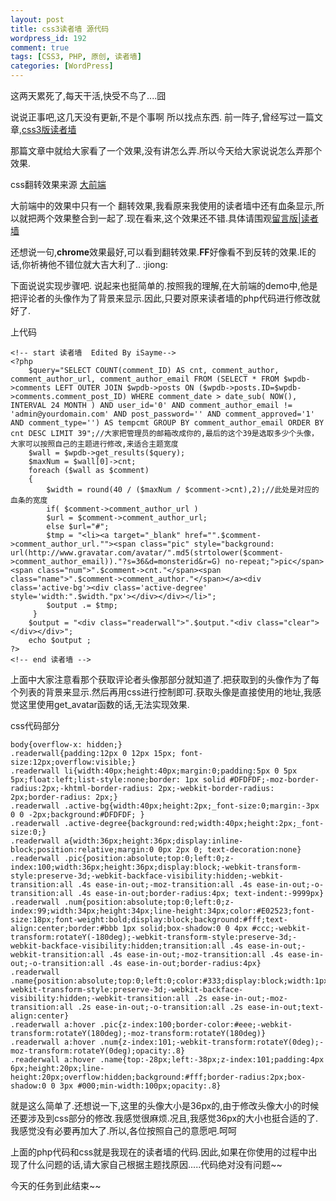 ```yaml
--- 
layout: post
title: css3读者墙 源代码
wordpress_id: 192
comment: true
tags: [CSS3, PHP, 原创, 读者墙]
categories: [WordPress]
---
```

这两天累死了,每天干活,快受不鸟了....囧

说说正事吧,这几天没有更新,不是个事啊 所以找点东西.
前一阵子,曾经写过一篇文章,[css3版读者墙](/2011/06/css3-readerwall.html)

那篇文章中就给大家看了一个效果,没有讲怎么弄.所以今天给大家说说怎么弄那个效果.

css翻转效果来源 [大前端](http://www.daqianduan.com/css3-wordpress-wall/)

大前端中的效果中只有一个 翻转效果,我看原来我使用的读者墙中还有血条显示,所以就把两个效果整合到一起了.现在看来,这个效果还不错.具体请围观[留言版|读者墙](http://isayme.com/message/)

还想说一句,**chrome**效果最好,可以看到翻转效果.**FF**好像看不到反转的效果.IE的话,你祈祷他不错位就大吉大利了.. :jiong: 

下面说说实现步骤吧. 说起来也挺简单的.按照我的理解,在大前端的demo中,他是把评论者的头像作为了背景来显示.因此,只要对原来读者墙的php代码进行修改就好了.

上代码

    <!-- start 读者墙  Edited By iSayme-->
    <?php
        $query="SELECT COUNT(comment_ID) AS cnt, comment_author, comment_author_url, comment_author_email FROM (SELECT * FROM $wpdb->comments LEFT OUTER JOIN $wpdb->posts ON ($wpdb->posts.ID=$wpdb->comments.comment_post_ID) WHERE comment_date > date_sub( NOW(), INTERVAL 24 MONTH ) AND user_id='0' AND comment_author_email != 'admin@yourdomain.com' AND post_password='' AND comment_approved='1' AND comment_type='') AS tempcmt GROUP BY comment_author_email ORDER BY cnt DESC LIMIT 39";//大家把管理员的邮箱改成你的,最后的这个39是选取多少个头像，大家可以按照自己的主题进行修改,来适合主题宽度
        $wall = $wpdb->get_results($query);
        $maxNum = $wall[0]->cnt;
        foreach ($wall as $comment)
        {
            $width = round(40 / ($maxNum / $comment->cnt),2);//此处是对应的血条的宽度
            if( $comment->comment_author_url )
            $url = $comment->comment_author_url;
            else $url="#";
            $tmp = "<li><a target="_blank" href="".$comment->comment_author_url.""><span class="pic" style="background: url(http://www.gravatar.com/avatar/".md5(strtolower($comment->comment_author_email))."?s=36&d=monsterid&r=G) no-repeat;">pic</span><span class="num">".$comment->cnt."</span><span class="name">".$comment->comment_author."</span></a><div class='active-bg'><div class='active-degree' style='width:".$width."px'></div></div></li>";
            $output .= $tmp;
         }
        $output = "<div class="readerwall">".$output."<div class="clear"></div></div>";
        echo $output ;
    ?>
    <!-- end 读者墙 -->
    
上面中大家注意看那个获取评论者头像那部分就知道了.把获取到的头像作为了每个列表的背景来显示.然后再用css进行控制即可.获取头像是直接使用的地址,我感觉这里使用get_avatar函数的话,无法实现效果.

css代码部分

    body{overflow-x: hidden;}
    .readerwall{padding:12px 0 12px 15px; font-size:12px;overflow:visible;}
    .readerwall li{width:40px;height:40px;margin:0;padding:5px 0 5px 5px;float:left;list-style:none;border: 1px solid #DFDFDF;-moz-border-radius:2px;-khtml-border-radius: 2px;-webkit-border-radius: 2px;border-radius: 2px;}
    .readerwall .active-bg{width:40px;height:2px;_font-size:0;margin:-3px 0 0 -2px;background:#DFDFDF; }
    .readerwall .active-degree{background:red;width:40px;height:2px;_font-size:0;}
    .readerwall a{width:36px;height:36px;display:inline-block;position:relative;margin:0 0px 2px 0; text-decoration:none}
    .readerwall .pic{position:absolute;top:0;left:0;z-index:100;width:36px;height:36px;display:block;-webkit-transform-style:preserve-3d;-webkit-backface-visibility:hidden;-webkit-transition:all .4s ease-in-out;-moz-transition:all .4s ease-in-out;-o-transition:all .4s ease-in-out;border-radius:4px; text-indent:-9999px}
    .readerwall .num{position:absolute;top:0;left:0;z-index:99;width:34px;height:34px;line-height:34px;color:#E02523;font-size:18px;font-weight:bold;display:block;background:#fff;text-align:center;border:#bbb 1px solid;box-shadow:0 0 4px #ccc;-webkit-transform:rotateY(-180deg);-webkit-transform-style:preserve-3d;-webkit-backface-visibility:hidden;transition:all .4s ease-in-out;-webkit-transition:all .4s ease-in-out;-moz-transition:all .4s ease-in-out;-o-transition:all .4s ease-in-out;border-radius:4px}
    .readerwall .name{position:absolute;top:0;left:0;color:#333;display:block;width:1px;height:1px;overflow:hidden;-webkit-transform-style:preserve-3d;-webkit-backface-visibility:hidden;-webkit-transition:all .2s ease-in-out;-moz-transition:all .2s ease-in-out;-o-transition:all .2s ease-in-out;text-align:center}
    .readerwall a:hover .pic{z-index:100;border-color:#eee;-webkit-transform:rotateY(180deg);-moz-transform:rotateY(180deg)}
    .readerwall a:hover .num{z-index:101;-webkit-transform:rotateY(0deg);-moz-transform:rotateY(0deg);opacity:.8}
    .readerwall a:hover .name{top:-28px;left:-38px;z-index:101;padding:4px 6px;height:20px;line-height:20px;overflow:hidden;background:#fff;border-radius:2px;box-shadow:0 0 3px #000;min-width:100px;opacity:.8}

就是这么简单了.还想说一下,这里的头像大小是36px的,由于修改头像大小的时候还要涉及到css部分的修改.我感觉很麻烦.况且,我感觉36px的大小也挺合适的了.我感觉没有必要再加大了.所以,各位按照自己的意愿吧.呵呵

上面的php代码和css就是我现在的读者墙的代码.因此,如果在你使用的过程中出现了什么问题的话,请大家自己根据主题找原因.....代码绝对没有问题~~

今天的任务到此结束~~
